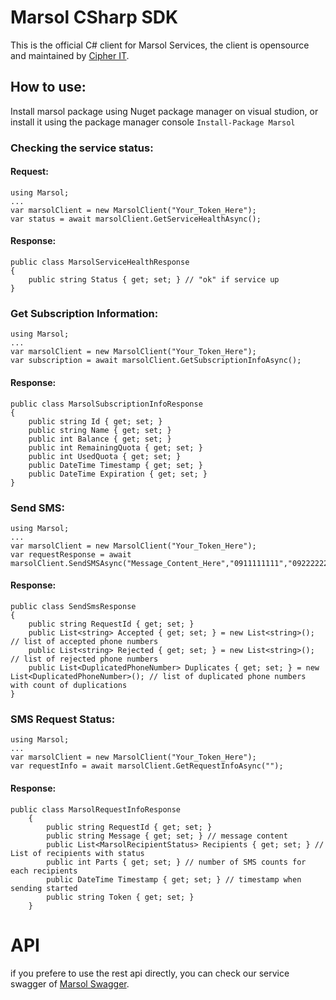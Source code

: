 
# Marsol CSharp SDK

This is the official C# client for Marsol Services, the client is opensource and maintained by [Cipher IT].

## How to use:
Install marsol package using Nuget package manager on visual studion, or install it using the package manager console `Install-Package Marsol`

### Checking the service status:
#### Request:
```
using Marsol;
...
var marsolClient = new MarsolClient("Your_Token_Here");
var status = await marsolClient.GetServiceHealthAsync();
```

#### Response:
```
public class MarsolServiceHealthResponse
{
    public string Status { get; set; } // "ok" if service up
}
```

### Get Subscription Information:
```
using Marsol;
...
var marsolClient = new MarsolClient("Your_Token_Here");
var subscription = await marsolClient.GetSubscriptionInfoAsync();
```
#### Response:
```
public class MarsolSubscriptionInfoResponse
{
    public string Id { get; set; }
    public string Name { get; set; }
    public int Balance { get; set; }
    public int RemainingQuota { get; set; }
    public int UsedQuota { get; set; }
    public DateTime Timestamp { get; set; }
    public DateTime Expiration { get; set; }
}
```

### Send SMS:
```
using Marsol;
...
var marsolClient = new MarsolClient("Your_Token_Here");
var requestResponse = await marsolClient.SendSMSAsync("Message_Content_Here","0911111111","0922222222",...);
```

#### Response:
```
public class SendSmsResponse
{
    public string RequestId { get; set; }
    public List<string> Accepted { get; set; } = new List<string>(); // list of accepted phone numbers
    public List<string> Rejected { get; set; } = new List<string>(); // list of rejected phone numbers
    public List<DuplicatedPhoneNumber> Duplicates { get; set; } = new List<DuplicatedPhoneNumber>(); // list of duplicated phone numbers with count of duplications
}
```

### SMS Request Status:
```
using Marsol;
...
var marsolClient = new MarsolClient("Your_Token_Here");
var requestInfo = await marsolClient.GetRequestInfoAsync("");
```

#### Response:
```
public class MarsolRequestInfoResponse
    {
        public string RequestId { get; set; }
        public string Message { get; set; } // message content
        public List<MarsolRecipientStatus> Recipients { get; set; } // List of recipients with status
        public int Parts { get; set; } // number of SMS counts for each recipients
        public DateTime Timestamp { get; set; } // timestamp when sending started
        public string Token { get; set; }
    }
```

# API
if you prefere to use the rest api directly, you can check our service swagger of [Marsol Swagger].

[Cipher IT]:<cipher.ly>
[Marsol Swagger]:<https://marsol-demo.tests.ly/api/swagger>